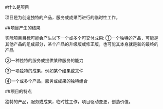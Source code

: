 #什么是项目  

项目是为创造独特的产品，服务或成果而进行的临时性工作。  

##项目产生的结果  

实际项目目标可能会产生以下一个或多个可交付成果:
①一个独特的产品，可能是其他产品的组成部分，某个产品的升级版或修正版，也可能其本身就是新的最终的产品  

②一种独特的服务或提供某种服务的能力  

③一项独特的成果，例如某个结果或文件  

④一个或多个产品，服务或成果的独特组合  

##项目的特点  

独特的产品，服务或成果，临时性工作，项目驱动变更，创造价值。  

